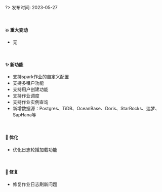 ?> 发布时间: 2023-05-27

<br/>

#### 💥️ 重大变动

- 无

<br/>

#### ✨ 新功能

- 支持spark作业的自定义配置
- 支持多租户功能
- 支持用户创建功能
- 支持作业调度
- 支持作业实例查询
- 新增数据源：Postgres、TiDB、OceanBase、Doris、StarRocks、达梦、SapHana等

<br/>

#### 🎨 优化

- 优化日志轮播加载功能

<br/>

#### 🐛 修复

- 修复作业日志刷新问题